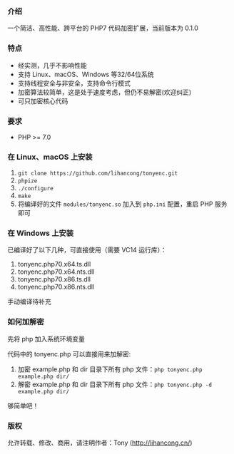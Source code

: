 ### 介绍

一个简洁、高性能、跨平台的 PHP7 代码加密扩展，当前版本为 0.1.0

### 特点

- 经实测，几乎不影响性能
- 支持 Linux、macOS、Windows 等32/64位系统
- 支持线程安全与非安全，支持命令行模式
- 加密算法较简单，这是处于速度考虑，但仍不易解密(欢迎纠正)
- 可只加密核心代码

### 要求

- PHP >= 7.0

### 在 Linux、macOS 上安装

1. `git clone https://github.com/lihancong/tonyenc.git`
2. `phpize`
3. `./configure`
4. `make`
5. 将编译好的文件 `modules/tonyenc.so` 加入到 `php.ini` 配置，重启 PHP 服务即可


### 在 Windows 上安装

已编译好了以下几种，可直接使用（需要 VC14 运行库）：

1. tonyenc.php70.x64.ts.dll
2. tonyenc.php70.x64.nts.dll 
3. tonyenc.php70.x86.ts.dll 
4. tonyenc.php70.x86.nts.dll 

手动编译待补充

### 如何加解密

先将 php 加入系统环境变量

代码中的 tonyenc.php 可以直接用来加解密:

1. 加密 example.php 和 dir 目录下所有 php 文件：`php tonyenc.php example.php dir/`
2. 解密 example.php 和 dir 目录下所有 php 文件：`php tonyenc.php -d example.php dir/`

够简单吧！

### 版权

允许转载、修改、商用，请注明作者：Tony (http://lihancong.cn/)